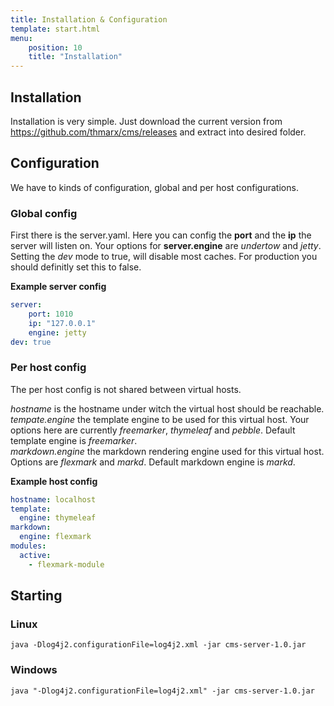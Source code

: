 ```yaml
---
title: Installation & Configuration
template: start.html
menu: 
    position: 10
    title: "Installation"
---
```


## Installation

Installation is very simple. Just download the current version from https://github.com/thmarx/cms/releases 
and extract into desired folder.

## Configuration

We have to kinds of configuration, global and per host configurations.

### Global config

First there is the server.yaml. 
Here you can config the **port** and the **ip** the server will listen on.
Your options for **server.engine** are _undertow_ and _jetty_.
Setting the _dev_ mode to true, will disable most caches. For production you should definitly set this to false.

**Example server config**
```yaml
server:
    port: 1010
    ip: "127.0.0.1"
    engine: jetty
dev: true
```

### Per host config

The per host config is not shared between virtual hosts.

*hostname* is the hostname under witch the virtual host should be reachable.  
*tempate.engine* the template engine to be used for this virtual host. 
Your options here are currently _freemarker_, _thymeleaf_ and _pebble_.
Default template engine is _freemarker_.  
*markdown.engine* the markdown rendering engine used for this virtual host.
Options are _flexmark_ and _markd_.
Default markdown engine is _markd_.

**Example host config**
```yaml
hostname: localhost
template:
  engine: thymeleaf
markdown:
  engine: flexmark
modules:
  active:
    - flexmark-module
```

## Starting

### Linux
```shell
java -Dlog4j2.configurationFile=log4j2.xml -jar cms-server-1.0.jar
```
### Windows
```shell
java "-Dlog4j2.configurationFile=log4j2.xml" -jar cms-server-1.0.jar
```